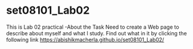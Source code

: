 # set08101_Lab02
This is Lab 02 practical
-About the Task
   Need to create a Web page to describe about myself and what I study.
Find out what in it by clicking the following link
https://abishikmacherla.github.io/set08101_Lab02/
